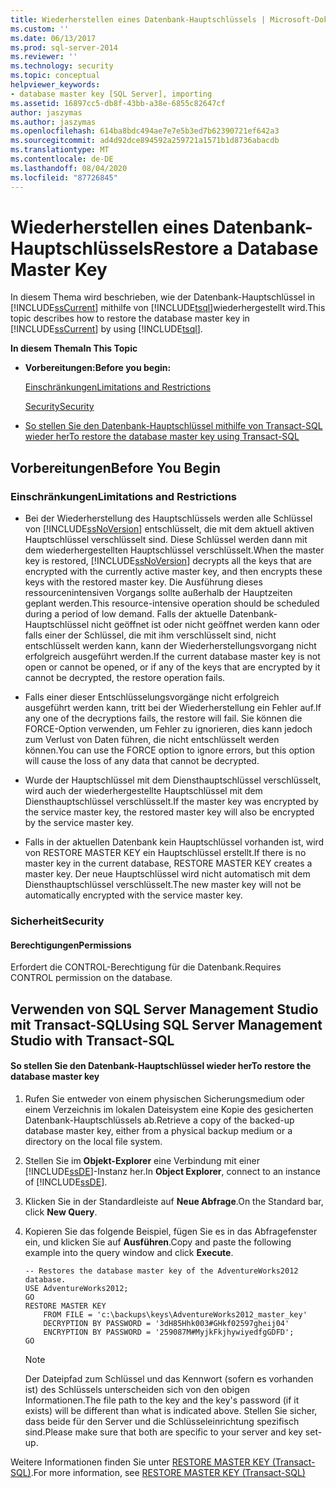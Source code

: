 ```yaml
---
title: Wiederherstellen eines Datenbank-Hauptschlüssels | Microsoft-Dokumentation
ms.custom: ''
ms.date: 06/13/2017
ms.prod: sql-server-2014
ms.reviewer: ''
ms.technology: security
ms.topic: conceptual
helpviewer_keywords:
- database master key [SQL Server], importing
ms.assetid: 16897cc5-db8f-43bb-a38e-6855c82647cf
author: jaszymas
ms.author: jaszymas
ms.openlocfilehash: 614ba8bdc494ae7e7e5b3ed7b62390721ef642a3
ms.sourcegitcommit: ad4d92dce894592a259721a1571b1d8736abacdb
ms.translationtype: MT
ms.contentlocale: de-DE
ms.lasthandoff: 08/04/2020
ms.locfileid: "87726845"
---
```

# <a name="restore-a-database-master-key"></a><span data-ttu-id="7c9cc-102">Wiederherstellen eines Datenbank-Hauptschlüssels</span><span class="sxs-lookup"><span data-stu-id="7c9cc-102">Restore a Database Master Key</span></span>
  <span data-ttu-id="7c9cc-103">In diesem Thema wird beschrieben, wie der Datenbank-Hauptschlüssel in [!INCLUDE[ssCurrent](../../../includes/sscurrent-md.md)] mithilfe von [!INCLUDE[tsql](../../../includes/tsql-md.md)]wiederhergestellt wird.</span><span class="sxs-lookup"><span data-stu-id="7c9cc-103">This topic describes how to restore the database master key in [!INCLUDE[ssCurrent](../../../includes/sscurrent-md.md)] by using [!INCLUDE[tsql](../../../includes/tsql-md.md)].</span></span>  
  
 <span data-ttu-id="7c9cc-104">**In diesem Thema**</span><span class="sxs-lookup"><span data-stu-id="7c9cc-104">**In This Topic**</span></span>  
  
-   <span data-ttu-id="7c9cc-105">**Vorbereitungen:**</span><span class="sxs-lookup"><span data-stu-id="7c9cc-105">**Before you begin:**</span></span>  
  
     [<span data-ttu-id="7c9cc-106">Einschränkungen</span><span class="sxs-lookup"><span data-stu-id="7c9cc-106">Limitations and Restrictions</span></span>](#Restrictions)  
  
     [<span data-ttu-id="7c9cc-107">Security</span><span class="sxs-lookup"><span data-stu-id="7c9cc-107">Security</span></span>](#Security)  
  
-   [<span data-ttu-id="7c9cc-108">So stellen Sie den Datenbank-Hauptschlüssel mithilfe von Transact-SQL wieder her</span><span class="sxs-lookup"><span data-stu-id="7c9cc-108">To restore the database master key using Transact-SQL</span></span>](#SSMSProcedure)  
  
##  <a name="before-you-begin"></a><a name="BeforeYouBegin"></a> <span data-ttu-id="7c9cc-109">Vorbereitungen</span><span class="sxs-lookup"><span data-stu-id="7c9cc-109">Before You Begin</span></span>  
  
###  <a name="limitations-and-restrictions"></a><a name="Restrictions"></a> <span data-ttu-id="7c9cc-110">Einschränkungen</span><span class="sxs-lookup"><span data-stu-id="7c9cc-110">Limitations and Restrictions</span></span>  
  
-   <span data-ttu-id="7c9cc-111">Bei der Wiederherstellung des Hauptschlüssels werden alle Schlüssel von [!INCLUDE[ssNoVersion](../../../includes/ssnoversion-md.md)] entschlüsselt, die mit dem aktuell aktiven Hauptschlüssel verschlüsselt sind. Diese Schlüssel werden dann mit dem wiederhergestellten Hauptschlüssel verschlüsselt.</span><span class="sxs-lookup"><span data-stu-id="7c9cc-111">When the master key is restored, [!INCLUDE[ssNoVersion](../../../includes/ssnoversion-md.md)] decrypts all the keys that are encrypted with the currently active master key, and then encrypts these keys with the restored master key.</span></span> <span data-ttu-id="7c9cc-112">Die Ausführung dieses ressourcenintensiven Vorgangs sollte außerhalb der Hauptzeiten geplant werden.</span><span class="sxs-lookup"><span data-stu-id="7c9cc-112">This resource-intensive operation should be scheduled during a period of low demand.</span></span> <span data-ttu-id="7c9cc-113">Falls der aktuelle Datenbank-Hauptschlüssel nicht geöffnet ist oder nicht geöffnet werden kann oder falls einer der Schlüssel, die mit ihm verschlüsselt sind, nicht entschlüsselt werden kann, kann der Wiederherstellungsvorgang nicht erfolgreich ausgeführt werden.</span><span class="sxs-lookup"><span data-stu-id="7c9cc-113">If the current database master key is not open or cannot be opened, or if any of the keys that are encrypted by it cannot be decrypted, the restore operation fails.</span></span>  
  
-   <span data-ttu-id="7c9cc-114">Falls einer dieser Entschlüsselungsvorgänge nicht erfolgreich ausgeführt werden kann, tritt bei der Wiederherstellung ein Fehler auf.</span><span class="sxs-lookup"><span data-stu-id="7c9cc-114">If any one of the decryptions fails, the restore will fail.</span></span> <span data-ttu-id="7c9cc-115">Sie können die FORCE-Option verwenden, um Fehler zu ignorieren, dies kann jedoch zum Verlust von Daten führen, die nicht entschlüsselt werden können.</span><span class="sxs-lookup"><span data-stu-id="7c9cc-115">You can use the FORCE option to ignore errors, but this option will cause the loss of any data that cannot be decrypted.</span></span>  
  
-   <span data-ttu-id="7c9cc-116">Wurde der Hauptschlüssel mit dem Diensthauptschlüssel verschlüsselt, wird auch der wiederhergestellte Hauptschlüssel mit dem Diensthauptschlüssel verschlüsselt.</span><span class="sxs-lookup"><span data-stu-id="7c9cc-116">If the master key was encrypted by the service master key, the restored master key will also be encrypted by the service master key.</span></span>  
  
-   <span data-ttu-id="7c9cc-117">Falls in der aktuellen Datenbank kein Hauptschlüssel vorhanden ist, wird von RESTORE MASTER KEY ein Hauptschlüssel erstellt.</span><span class="sxs-lookup"><span data-stu-id="7c9cc-117">If there is no master key in the current database, RESTORE MASTER KEY creates a master key.</span></span> <span data-ttu-id="7c9cc-118">Der neue Hauptschlüssel wird nicht automatisch mit dem Diensthauptschlüssel verschlüsselt.</span><span class="sxs-lookup"><span data-stu-id="7c9cc-118">The new master key will not be automatically encrypted with the service master key.</span></span>  
  
###  <a name="security"></a><a name="Security"></a> <span data-ttu-id="7c9cc-119">Sicherheit</span><span class="sxs-lookup"><span data-stu-id="7c9cc-119">Security</span></span>  
  
####  <a name="permissions"></a><a name="Permissions"></a> <span data-ttu-id="7c9cc-120">Berechtigungen</span><span class="sxs-lookup"><span data-stu-id="7c9cc-120">Permissions</span></span>  
 <span data-ttu-id="7c9cc-121">Erfordert die CONTROL-Berechtigung für die Datenbank.</span><span class="sxs-lookup"><span data-stu-id="7c9cc-121">Requires CONTROL permission on the database.</span></span>  
  
##  <a name="using-sql-server-management-studio-with-transact-sql"></a><a name="SSMSProcedure"></a><span data-ttu-id="7c9cc-122">Verwenden von SQL Server Management Studio mit Transact-SQL</span><span class="sxs-lookup"><span data-stu-id="7c9cc-122">Using SQL Server Management Studio with Transact-SQL</span></span>  
  
#### <a name="to-restore-the-database-master-key"></a><span data-ttu-id="7c9cc-123">So stellen Sie den Datenbank-Hauptschlüssel wieder her</span><span class="sxs-lookup"><span data-stu-id="7c9cc-123">To restore the database master key</span></span>  
  
1.  <span data-ttu-id="7c9cc-124">Rufen Sie entweder von einem physischen Sicherungsmedium oder einem Verzeichnis im lokalen Dateisystem eine Kopie des gesicherten Datenbank-Hauptschlüssels ab.</span><span class="sxs-lookup"><span data-stu-id="7c9cc-124">Retrieve a copy of the backed-up database master key, either from a physical backup medium or a directory on the local file system.</span></span>  
  
2.  <span data-ttu-id="7c9cc-125">Stellen Sie im **Objekt-Explorer** eine Verbindung mit einer [!INCLUDE[ssDE](../../../includes/ssde-md.md)]-Instanz her.</span><span class="sxs-lookup"><span data-stu-id="7c9cc-125">In **Object Explorer**, connect to an instance of [!INCLUDE[ssDE](../../../includes/ssde-md.md)].</span></span>  
  
3.  <span data-ttu-id="7c9cc-126">Klicken Sie in der Standardleiste auf **Neue Abfrage**.</span><span class="sxs-lookup"><span data-stu-id="7c9cc-126">On the Standard bar, click **New Query**.</span></span>  
  
4.  <span data-ttu-id="7c9cc-127">Kopieren Sie das folgende Beispiel, fügen Sie es in das Abfragefenster ein, und klicken Sie auf **Ausführen**.</span><span class="sxs-lookup"><span data-stu-id="7c9cc-127">Copy and paste the following example into the query window and click **Execute**.</span></span>  
  
    ```  
    -- Restores the database master key of the AdventureWorks2012 database.  
    USE AdventureWorks2012;  
    GO  
    RESTORE MASTER KEY   
        FROM FILE = 'c:\backups\keys\AdventureWorks2012_master_key'   
        DECRYPTION BY PASSWORD = '3dH85Hhk003#GHkf02597gheij04'   
        ENCRYPTION BY PASSWORD = '259087M#MyjkFkjhywiyedfgGDFD';  
    GO  
    ```  
  
    > [!NOTE]  
    >  <span data-ttu-id="7c9cc-128">Der Dateipfad zum Schlüssel und das Kennwort (sofern es vorhanden ist) des Schlüssels unterscheiden sich von den obigen Informationen.</span><span class="sxs-lookup"><span data-stu-id="7c9cc-128">The file path to the key and the key's password (if it exists) will be different than what is indicated above.</span></span> <span data-ttu-id="7c9cc-129">Stellen Sie sicher, dass beide für den Server und die Schlüsseleinrichtung spezifisch sind.</span><span class="sxs-lookup"><span data-stu-id="7c9cc-129">Please make sure that both are specific to your server and key set-up.</span></span>  
  
 <span data-ttu-id="7c9cc-130">Weitere Informationen finden Sie unter [RESTORE MASTER KEY &#40;Transact-SQL&#41;](/sql/t-sql/statements/restore-master-key-transact-sql).</span><span class="sxs-lookup"><span data-stu-id="7c9cc-130">For more information, see [RESTORE MASTER KEY &#40;Transact-SQL&#41;](/sql/t-sql/statements/restore-master-key-transact-sql)</span></span>  
  
  
